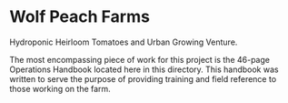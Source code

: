 # Wolf Peach Farms
Hydroponic Heirloom Tomatoes and Urban Growing Venture.

The most encompassing piece of work for this project is the 46-page Operations Handbook located here in this directory. This handbook was written to serve the purpose of providing training and field reference to those working on the farm.
